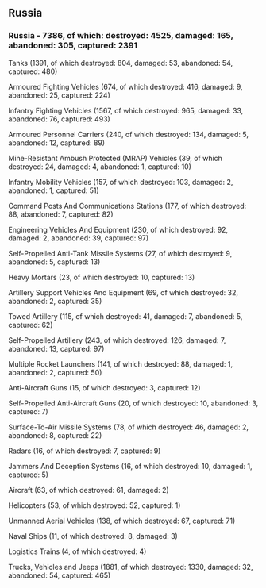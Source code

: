
 
 ## Russia
 
 ### Russia - 7386, of which: destroyed: 4525, damaged: 165, abandoned: 305, captured: 2391

 

 

 Tanks (1391, of which destroyed: 804, damaged: 53, abandoned: 54, captured: 480)

 Armoured Fighting Vehicles (674, of which destroyed: 416, damaged: 9, abandoned: 25, captured: 224)

 Infantry Fighting Vehicles (1567, of which destroyed: 965, damaged: 33, abandoned: 76, captured: 493)

 Armoured Personnel Carriers (240, of which destroyed: 134, damaged: 5, abandoned: 12, captured: 89)

 Mine-Resistant Ambush Protected (MRAP) Vehicles (39, of which destroyed: 24, damaged: 4, abandoned: 1, captured: 10)

 Infantry Mobility Vehicles (157, of which destroyed: 103, damaged: 2, abandoned: 1, captured: 51)

 Command Posts And Communications Stations (177, of which destroyed: 88, abandoned: 7, captured: 82)

 Engineering Vehicles And Equipment (230, of which destroyed: 92, damaged: 2, abandoned: 39, captured: 97)

 Self-Propelled Anti-Tank Missile Systems (27, of which destroyed: 9, abandoned: 5, captured: 13)

 Heavy Mortars (23, of which destroyed: 10, captured: 13)

 Artillery Support Vehicles And Equipment (69, of which destroyed: 32, abandoned: 2, captured: 35)

 Towed Artillery (115, of which destroyed: 41, damaged: 7, abandoned: 5, captured: 62)

 Self-Propelled Artillery (243, of which destroyed: 126, damaged: 7, abandoned: 13, captured: 97)

 Multiple Rocket Launchers (141, of which destroyed: 88, damaged: 1, abandoned: 2, captured: 50)

 Anti-Aircraft Guns (15, of which destroyed: 3, captured: 12)

 Self-Propelled Anti-Aircraft Guns (20, of which destroyed: 10, abandoned: 3, captured: 7)

 Surface-To-Air Missile Systems (78, of which destroyed: 46, damaged: 2, abandoned: 8, captured: 22)

 Radars (16, of which destroyed: 7, captured: 9)

 Jammers And Deception Systems (16, of which destroyed: 10, damaged: 1, captured: 5)

 Aircraft (63, of which destroyed: 61, damaged: 2)

 Helicopters (53, of which destroyed: 52, captured: 1)

 Unmanned Aerial Vehicles (138, of which destroyed: 67, captured: 71)

 Naval Ships (11, of which destroyed: 8, damaged: 3)

 Logistics Trains (4, of which destroyed: 4)

 Trucks, Vehicles and Jeeps (1881, of which destroyed: 1330, damaged: 32, abandoned: 54, captured: 465)


